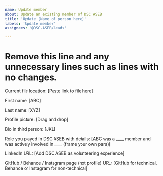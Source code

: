 ```yaml
---
name: Update member
about: Update an existing member of DSC ASEB
title: 'Update [Name of person here]'
labels: 'Update member'
assignees: '@DSC-ASEB/leads'

---
```


# Remove this line and any unnecessary lines such as lines with no changes.

Current file location: [Paste link to file here]

First name: [ABC]

Last name: [XYZ]

Profile picture: [Drag and drop]

Bio in third person: [JKL]

Role you played in DSC ASEB with details: [ABC was a ____ member and was actively involved in ____ (frame your own para)]

LinkedIn URL: [Add DSC ASEB as volunteering experience]

GitHub / Behance / Instagram page (not profile) URL: [GitHub for technical. Behance or Instagram for non-technical]
